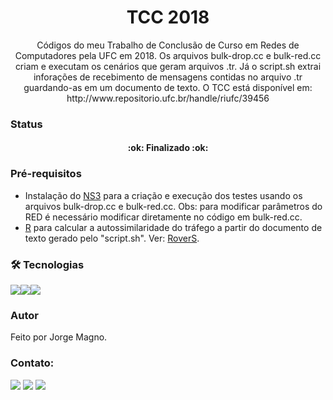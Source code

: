 <h1 align="center">TCC 2018</h1>

<p align="center">Códigos do meu Trabalho de Conclusão de Curso em Redes de Computadores pela UFC em 2018. Os arquivos bulk-drop.cc e bulk-red.cc criam e executam os cenários que geram arquivos .tr. Já o script.sh extrai inforações de recebimento de mensagens contidas no arquivo .tr guardando-as em um documento de texto. O TCC está disponível em: http://www.repositorio.ufc.br/handle/riufc/39456</p>

### Status
<h4 align="center"> 
:ok: Finalizado :ok:
</h4>

### Pré-requisitos
- Instalação do [NS3](https://www.nsnam.org/docs/tutorial/html/getting-started.html) para a criação e execução dos testes usando os arquivos bulk-drop.cc e bulk-red.cc. Obs: para modificar parâmetros do RED é necessário modificar diretamente no código em bulk-red.cc.
- [R](https://www.r-project.org/) para calcular a autossimilaridade do tráfego a partir do documento de texto gerado pelo "script.sh". Ver: [RoverS](https://rdrr.io/cran/fractal/man/RoverS.html).


### 🛠 Tecnologias
<img src="https://img.shields.io/badge/C%2B%2B-00599C?style=for-the-badge&logo=c%2B%2B&logoColor=white" /><img src="https://img.shields.io/badge/Shell_Script-121011?style=for-the-badge&logo=gnu-bash&logoColor=white" /><img src="https://img.shields.io/badge/R-276DC3?style=for-the-badge&logo=r&logoColor=white" />
### Autor
Feito por Jorge Magno.

### Contato:
[<img src="https://img.shields.io/badge/linkedin-%230077B5.svg?&style=for-the-badge&logo=linkedin&logoColor=white" />](https://www.linkedin.com/in/jorge-magno-lopes-moraes-381a19174/) 
[<img src = "https://img.shields.io/badge/instagram-%23E4405F.svg?&style=for-the-badge&logo=instagram&logoColor=white">](https://www.instagram.com/jorgepierrot/?hl=pt-br) 
[<img src = "https://img.shields.io/badge/facebook-%231877F2.svg?&style=for-the-badge&logo=facebook&logoColor=white">](https://www.facebook.com/jorge.magno.7)

